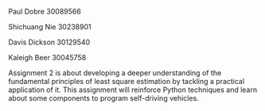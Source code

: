 Paul Dobre 30089566

Shichuang Nie 30238901

Davis Dickson 30129540

Kaleigh Beer 30045758

Assignment 2 is about developing a deeper understanding of the fundamental principles of least square estimation by tackling a practical application of it. This assignment will reinforce Python techniques and learn about some components to program self-driving vehicles.
